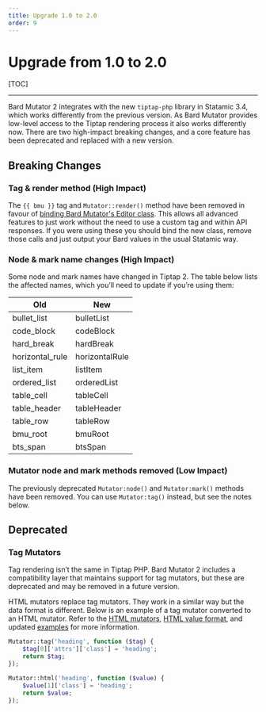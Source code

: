 ```yaml
---
title: Upgrade 1.0 to 2.0
order: 9
---
```


# Upgrade from 1.0 to 2.0

[TOC]

---

Bard Mutator 2 integrates with the new `tiptap-php` library in Statamic 3.4, which works differently from the previous version. As Bard Mutator provides low-level access to the Tiptap rendering process it also works differently now. There are two high-impact breaking changes, and a core feature has been deprecated and replaced with a new version.

## Breaking Changes

### Tag & render method  (High Impact)

The `{{ bmu }}` tag and `Mutator::render()` method have been removed in favour of [binding Bard Mutator's Editor class](installation#enabling-advanced-features). This allows all advanced features to just work without the need to use a custom tag and within API responses. If you were using these you should bind the new class, remove those calls and just output your Bard values in the usual Statamic way.

### Node & mark name changes (High Impact)

Some node and mark names have changed in Tiptap 2. The table below lists the affected names, which you’ll need to update if you’re using them:

| Old             | New            |
| --------------- | -------------- |
| bullet_list     | bulletList     | 
| code_block      | codeBlock      | 
| hard_break      | hardBreak      | 
| horizontal_rule | horizontalRule | 
| list_item       | listItem       | 
| ordered_list    | orderedList    | 
| table_cell      | tableCell      | 
| table_header    | tableHeader    | 
| table_row       | tableRow       | 
| bmu_root        | bmuRoot        | 
| bts_span        | btsSpan        | 

### Mutator node and mark methods removed (Low Impact)

The previously deprecated `Mutator:node()` and `Mutator:mark()` methods have been removed. You can use `Mutator:tag()` instead, but see the notes below.

## Deprecated

### Tag Mutators

Tag rendering isn’t the same in Tiptap PHP. Bard Mutator 2 includes a compatibility layer that maintains support for tag mutators, but these are deprecated and may be removed in a future version. 

HTML mutators replace tag mutators. They work in a similar way but the data format is different. Below is an example of a tag mutator converted to an HTML mutator. Refer to the [HTML mutators](mutators), [HTML value format](data-formats), and updated [examples](examples) for more information. 

```php
Mutator::tag('heading', function ($tag) {
    $tag[0]['attrs']['class'] = 'heading';
    return $tag;
});
```

```php
Mutator::html('heading', function ($value) {
    $value[1]['class'] = 'heading';
    return $value;
});
```